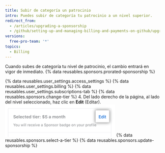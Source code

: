 ```yaml
---
title: Subir de categoría un patrocinio
intro: Puedes subir de categoría tu patrocinio a un nivel superior.
redirect_from:
  - /articles/upgrading-a-sponsorship
  - /github/setting-up-and-managing-billing-and-payments-on-github/upgrading-a-sponsorship
versions:
  free-pro-team: '*'
topics:
  - Billing
---
```

Cuando subes de categoría tu nivel de patrocinio, el cambio entrará en vigor de inmediato. {% data reusables.sponsors.prorated-sponsorship %}

{% data reusables.user_settings.access_settings %}
{% data reusables.user_settings.billing %}
{% data reusables.user_settings.subscriptions-tab %}
{% data reusables.sponsors.change-tier %}
4. Del lado derecho de la página, al lado del nivel seleccionado, haz clic en **Edit** (Editar). ![Botón Edit tier (Editar nivel)](/assets/images/help/billing/edit-tier-button.png)
{% data reusables.sponsors.select-a-tier %}
{% data reusables.sponsors.update-sponsorship %}
